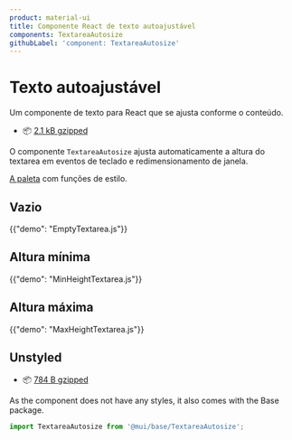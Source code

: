 ```yaml
---
product: material-ui
title: Componente React de texto autoajustável
components: TextareaAutosize
githubLabel: 'component: TextareaAutosize'
---
```


# Texto autoajustável

<p class="description">Um componente de texto para React que se ajusta conforme o conteúdo.</p>

- 📦 [2.1 kB gzipped](/size-snapshot)

O componente `TextareaAutosize` ajusta automaticamente a altura do textarea em eventos de teclado e redimensionamento de janela.

[A paleta](/system/palette/) com funções de estilo.

## Vazio

{{"demo": "EmptyTextarea.js"}}

## Altura mínima

{{"demo": "MinHeightTextarea.js"}}

## Altura máxima

{{"demo": "MaxHeightTextarea.js"}}

## Unstyled

- 📦 [784 B gzipped](https://bundlephobia.com/package/@mui/base@latest)

As the component does not have any styles, it also comes with the Base package.

```js
import TextareaAutosize from '@mui/base/TextareaAutosize';
```
